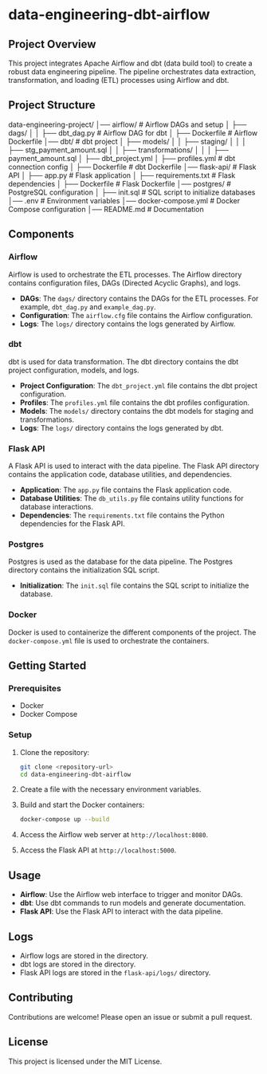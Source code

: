 # data-engineering-dbt-airflow

## Project Overview

This project integrates Apache Airflow and dbt (data build tool) to create a robust data engineering pipeline. The pipeline orchestrates data extraction, transformation, and loading (ETL) processes using Airflow and dbt.

## Project Structure
data-engineering-project/
│── airflow/              # Airflow DAGs and setup
│   ├── dags/
│   │   ├── dbt_dag.py    # Airflow DAG for dbt
│   ├── Dockerfile        # Airflow Dockerfile
│── dbt/                  # dbt project
│   ├── models/
│   │   ├── staging/
│   │   │   ├── stg_payment_amount.sql
│   │   ├── transformations/
│   │   │   ├── payment_amount.sql
│   ├── dbt_project.yml
│   ├── profiles.yml      # dbt connection config
│   ├── Dockerfile        # dbt Dockerfile
│── flask-api/            # Flask API
│   ├── app.py            # Flask application
│   ├── requirements.txt  # Flask dependencies
│   ├── Dockerfile        # Flask Dockerfile
│── postgres/             # PostgreSQL configuration
│   ├── init.sql          # SQL script to initialize databases
│── .env                  # Environment variables
│── docker-compose.yml    # Docker Compose configuration
│── README.md             # Documentation

## Components

### Airflow

Airflow is used to orchestrate the ETL processes. The Airflow directory contains configuration files, DAGs (Directed Acyclic Graphs), and logs.

- **DAGs**: The `dags/` directory contains the DAGs for the ETL processes. For example, `dbt_dag.py` and `example_dag.py`.
- **Configuration**: The `airflow.cfg` file contains the Airflow configuration.
- **Logs**: The `logs/` directory contains the logs generated by Airflow.

### dbt

dbt is used for data transformation. The dbt directory contains the dbt project configuration, models, and logs.

- **Project Configuration**: The `dbt_project.yml` file contains the dbt project configuration.
- **Profiles**: The `profiles.yml` file contains the dbt profiles configuration.
- **Models**: The `models/` directory contains the dbt models for staging and transformations.
- **Logs**: The `logs/` directory contains the logs generated by dbt.

### Flask API

A Flask API is used to interact with the data pipeline. The Flask API directory contains the application code, database utilities, and dependencies.

- **Application**: The `app.py` file contains the Flask application code.
- **Database Utilities**: The `db_utils.py` file contains utility functions for database interactions.
- **Dependencies**: The `requirements.txt` file contains the Python dependencies for the Flask API.

### Postgres

Postgres is used as the database for the data pipeline. The Postgres directory contains the initialization SQL script.

- **Initialization**: The `init.sql` file contains the SQL script to initialize the database.

### Docker

Docker is used to containerize the different components of the project. The `docker-compose.yml` file is used to orchestrate the containers.

## Getting Started

### Prerequisites

- Docker
- Docker Compose

### Setup

1. Clone the repository:

    ```sh
    git clone <repository-url>
    cd data-engineering-dbt-airflow
    ```

2. Create a  file with the necessary environment variables.

3. Build and start the Docker containers:

    ```sh
    docker-compose up --build
    ```

4. Access the Airflow web server at `http://localhost:8080`.

5. Access the Flask API at `http://localhost:5000`.

## Usage

- **Airflow**: Use the Airflow web interface to trigger and monitor DAGs.
- **dbt**: Use dbt commands to run models and generate documentation.
- **Flask API**: Use the Flask API to interact with the data pipeline.

## Logs

- Airflow logs are stored in the  directory.
- dbt logs are stored in the  directory.
- Flask API logs are stored in the `flask-api/logs/` directory.

## Contributing

Contributions are welcome! Please open an issue or submit a pull request.

## License

This project is licensed under the MIT License.